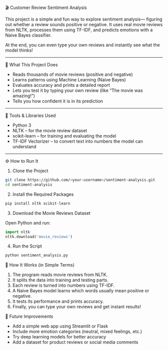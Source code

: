 
🎬 Customer Review Sentiment Analysis

This project is a simple and fun way to explore sentiment analysis— figuring out whether a review sounds positive or negative.
It uses real movie reviews from NLTK, processes them using TF-IDF, and predicts emotions with a Naive Bayes classifier.

At the end, you can even type your own reviews and instantly see what the model thinks!

---

🌟 What This Project Does

* Reads thousands of movie reviews (positive and negative)
* Learns patterns using Machine Learning (Naive Bayes)
* Evaluates accuracy and prints a detailed report
* Lets you test it by typing your own review (like “The movie was amazing!”)
* Tells you how confident it is in its prediction

---

🧰 Tools & Libraries Used

* Python 3
* NLTK – for the movie review dataset
* scikit-learn – for training and evaluating the model
* TF-IDF Vectorizer – to convert text into numbers the model can understand

---

⚙️ How to Run It

1. Clone the Project

```bash
git clone https://github.com/<your-username>/sentiment-analysis.git
cd sentiment-analysis
```

 2. Install the Required Packages

```bash
pip install nltk scikit-learn
```

3. Download the Movie Reviews Dataset

Open Python and run:

```python
import nltk
nltk.download('movie_reviews')
```

 4. Run the Script

```bash
python sentiment_analysis.py
```

🧩 How It Works (in Simple Terms)

1. The program reads movie reviews from NLTK.
2. It splits the data into training and testing parts.
3. Each review is turned into numbers using TF-IDF.
4. A Naive Bayes model learns which words usually mean positive or negative.
5. It tests its performance and prints accuracy.
6. Finally, you can type your own reviews and get instant results!


🚀 Future Improvements

* Add a simple web app using Streamlit or Flask
* Include more emotion categories (neutral, mixed feelings, etc.)
* Try deep learning models for better accuracy
* Add a dataset for product reviews or social media comments

